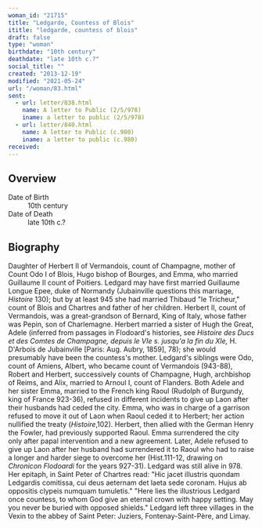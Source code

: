 ```yaml
---
woman_id: "21715"
title: "Ledgarde, Countess of Blois"
ititle: "ledgarde, countess of blois"
draft: false
type: "woman"
birthdate: "10th century"
deathdate: "late 10th c.?"
social_title: ""
created: "2013-12-19"
modified: "2021-05-24"
url: "/woman/83.html"
sent:
  - url: letter/838.html
    name: A letter to Public (2/5/978)
    iname: a letter to public (2/5/978)
  - url: letter/840.html
    name: A letter to Public (c.980)
    iname: a letter to public (c.980)
received:
---
```

<h2 class="mt-4">Overview</h2><dt>Date of Birth</dt><dd>10th century</dd><dt>Date of Death</dt><dd>late 10th c.?</dd><h2 class="mt-4">Biography</h2><p>Daughter of Herbert II of Vermandois, count of Champagne, mother of Count Odo I of Blois, Hugo bishop of Bourges, and Emma, who married Guillaume II count of Poitiers. Ledgard may have first married Guillaume Longue Epee, duke of Normandy (Jubainville questions this marriage, <em>Histoire</em> 130); but by at least 945 she had married Thibaud "le Tricheur," count of Blois and Chartres and father of her children. Herbert II, count of Vermandois, was a great-grandson of Bernard, King of Italy, whose father was Pepin, son of Charlemagne. Herbert married a sister of Hugh the Great, Adele (inferred from passages in Flodoard's histories, see <em>Histoire des Ducs et des Comtes de Champagne, depuis le VIe s. jusqu'a la fin du XIe,</em> H. D'Arbois de Jubainville [Paris: Aug. Aubry, 1859], 78); she would presumably have been the countess's mother. Ledgard's siblings were Odo, count of Amiens, Albert, who became count of Vermandois (943-88), Robert and Herbert, successively counts of Champagne, Hugh, archbishop of Reims, and Alix, married to Arnoul I, count of Flanders. Both Adele and her sister Emma, married to the French king Raoul (Rudolph of Burgundy, king of France 923-36), refused in different incidents to give up Laon after their husbands had ceded the city. Emma, who was in charge of a garrison refused to move it out of Laon when Raoul ceded it to Herbert; her action nullified the treaty (<em>Histoire</em>,102). Herbert, then allied with the German Henry the Fowler, had previously supported Raoul. Emma surrendered the city only after papal intervention and a new agreement. Later, Adele refused to give up Laon after her husband had surrendered it to Raoul who had to raise a longer and harder siege to overcome her (Hist.111-12, drawing on <em>Chronicon Flodoardi</em> for the years 927-31). Ledgard was still alive in 978. Her epitaph, in Saint Peter of Chartres read: "Hic jacet illustris quondam Ledgardis comitissa, cui deus aeternam det laeta sede coronam. Hujus ab oppositis clypeis numquam tumuletis." "Here lies the illustrious Ledgard once countess, to whom God give an eternal crown with happy setting. May you never be buried with opposed shields." Ledgard left three villages in the Vexin to the abbey of Saint Peter: Juziers, Fontenay-Saint-Père, and Limay.</p>